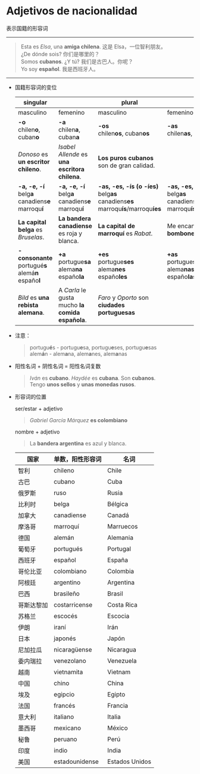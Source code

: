 # Adjetivos de nacionalidad
表示国籍的形容词

----

> Esta es _Elsa_, una **amiga chilena**. 这是 Elsa，一位智利朋友。<br>
> ¿De dónde sois?  你们是哪里的？<br>
> Somos **cubanos**. ¿Y tú? 我们是古巴人。你呢？<br>
> Yo soy **español**. 我是西班牙人。

----

- 国籍形容词的变位

  | singular | | plural | |
  | --- | --- | --- | --- |
  | masculino | femenino | masculino | femenino |
  | **-o** <br> chilen**o**, cuban**o** | **-a** <br> chilen**a**, cuban**a** | **-os** <br> chilen**os**, cuban**os** | **-as** <br> chilen**as**, cuban**as** |
  | _Donoso_ es **un escritor chileno**. | _Isabel Allende_ es **una escritora chilena**. | **Los puros cubanos** son de gran calidad.
  | **-a, -e, -í** <br> belg**a** <br> canadiens**e** <br> marroqu**í** | **-a, -e, -í** <br> belg**a** <br> canadiens**e** <br> marroqu**í** |  **-as, -es, -ís (o -íes)** <br> belg**as** <br> canadiens**es** <br> marroqu**ís**/marroqu**íes** | **-as, -es, -ís (o -íes)** <br> belg**as** <br> canadiens**es** <br> marroqu**ís**/marroqu**íes** |
  | **La capital belga** es _Bruselas_. | **La bandera canadiense** es roja y blanca. | **La capital de marroquí** es _Rabat_. | Me encantan **los bombones belgas**. |
  | **-consonante** <br> portugué**s** <br> alemá**n** <br> españo**l** | **+a** <br> portugue**sa** <br> alema**na** <br> españo**la** | **+es** <br> portugue**ses** <br> alema**nes** <br> españo**les** | **+as** <br> portugue**sas** <br> alema**nas** <br> españo**las** |
  | _Bild_ es **una rebista alemana**. | A _Carla_ le gusta mucho **la comida española**. | _Faro_ y _Oporto_ son **ciudades portuguesas** |


- 注意：
  > portugu**é**s - portugu**e**sa, portugu**e**ses, portugu**e**sas <br>
  > alem**á**n - alem**a**na, alem**a**nes, alem**a**nas


- 阳性名词 + 阴性名词 = 阳性名词复数
  > *Iván* es **cubano**. *Haydée* es **cubana**. Son **cubanos**. <br>
  > Tengo **unos sellos** y **unas monedas rusos**.


- 形容词的位置

  ser/estar + adjetivo
  > _Gabriel García Márquez_ **es colombiano**

  nombre + adjetivo
  > La **bandera argentina** es azul y blanca.

  | 国家 | 单数，阳性形容词 | 名词 |
  | --- | --- | --- |
  | 智利 | chileno | Chile |
  | 古巴 | cubano | Cuba |
  | 俄罗斯 | ruso | Rusia |
  | 比利时 | belga | Bélgica |
  | 加拿大 | canadiense | Canadá |
  | 摩洛哥 | marroquí | Marruecos |
  | 德国 | alemán | Alemania |
  | 葡萄牙 | portugués | Portugal |
  | 西班牙 | español | España |
  | 哥伦比亚 | colombiano | Colombia |
  | 阿根廷 | argentino | Argentina |
  | 巴西 | brasileño | Brasil |
  | 哥斯达黎加 | costarricense | Costa Rica |
  | 苏格兰 | escocés | Escocia |
  | 伊朗 | iraní | Irán |
  | 日本 | japonés | Japón |
  | 尼加拉瓜 | nicaragüense | Nicaragua |
  | 委内瑞拉 | venezolano | Venezuela |
  | 越南 | vietnamita | Vietnam |
  | 中国 | chino | China |
  | 埃及 | egipcio | Egipto |
  | 法国 | francés | Francia |
  | 意大利 | italiano | Italia |
  | 墨西哥 | mexicano | México |
  | 秘鲁 | peruano | Perú |
  | 印度 | indio | India |
  | 美国 | estadounidense | Estados Unidos |
